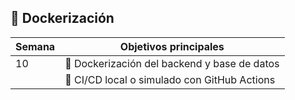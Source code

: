 ## 📅 Dockerización 

| Semana | Objetivos principales                                             |
| ------ | ----------------------------------------------------------------- |
| 10     | 🐳 Dockerización del backend y base de datos                      |
|        | 🔁 CI/CD local o simulado con GitHub Actions                      |

<!--stackedit_data:
eyJoaXN0b3J5IjpbNjcxODA1NzldfQ==
-->